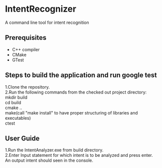 # IntentRecognizer
A command line tool for intent recognition

## Prerequisites<br>
- C++ compiler
- CMake
- GTest

## Steps to build the application and run google test<br>
1.Clone the repository.<br>
2.Run the following commands from the checked out project directory:<br>
mkdir build<br>
cd build<br>
cmake ..<br>
make(call "make install" to have proper structuring of libraries and executables)<br>
ctest<br>

## User Guide
1.Run the IntentAnalyzer.exe from build directory.<br>
2.Enter Input statement for which intent is to be analyzed and press enter.<br>
An output intent should seen in the console.
